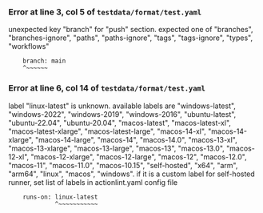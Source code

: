 ### Error at line 3, col 5 of `testdata/format/test.yaml`

unexpected key "branch" for "push" section. expected one of "branches", "branches-ignore", "paths", "paths-ignore", "tags", "tags-ignore", "types", "workflows"

```
    branch: main
    ^~~~~~~
```

### Error at line 6, col 14 of `testdata/format/test.yaml`

label "linux-latest" is unknown. available labels are "windows-latest", "windows-2022", "windows-2019", "windows-2016", "ubuntu-latest", "ubuntu-22.04", "ubuntu-20.04", "macos-latest", "macos-latest-xl", "macos-latest-xlarge", "macos-latest-large", "macos-14-xl", "macos-14-xlarge", "macos-14-large", "macos-14", "macos-14.0", "macos-13-xl", "macos-13-xlarge", "macos-13-large", "macos-13", "macos-13.0", "macos-12-xl", "macos-12-xlarge", "macos-12-large", "macos-12", "macos-12.0", "macos-11", "macos-11.0", "macos-10.15", "self-hosted", "x64", "arm", "arm64", "linux", "macos", "windows". if it is a custom label for self-hosted runner, set list of labels in actionlint.yaml config file

```
    runs-on: linux-latest
             ^~~~~~~~~~~~
```

